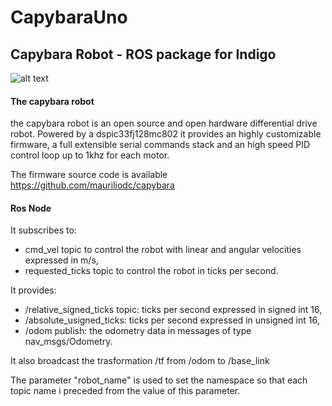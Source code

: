 # CapybaraUno
## Capybara Robot - ROS package for Indigo 
![alt text](http://i.imgur.com/QOzCvIJ.jpg "Capybara")
#### The capybara robot
the capybara robot is an open source and open hardware differential drive robot. Powered by a dspic33fj128mc802 it provides an highly customizable firmware, a full extensible serial commands stack and an high speed PID control loop up to 1khz for each motor.

The firmware source code is available https://github.com/mauriliodc/capybara

#### Ros Node
It subscribes to:
* cmd_vel topic to control the robot with linear and angular velocities expressed in m/s,
* requested_ticks topic to control the robot in ticks per second.

It provides:
* /relative_signed_ticks topic: ticks per second expressed in signed int 16,
* /absolute_usigned_ticks: ticks per second expressed in unsigned int 16,
* /odom publish: the odometry data in messages of type nav_msgs/Odometry.

It also broadcast the trasformation /tf from /odom to /base_link

The parameter "robot_name" is used to set the namespace so that each topic name i preceded from the value of this parameter.

  
